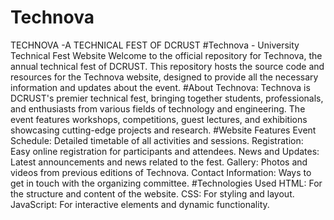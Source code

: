 # Technova
TECHNOVA -A TECHNICAL FEST OF DCRUST 
#Technova - University Technical Fest Website Welcome to the official repository for Technova, the annual technical fest of DCRUST. This repository hosts the source code and resources for the Technova website, designed to provide all the necessary information and updates about the event.
#About Technova: Technova is DCRUST's premier technical fest, bringing together students, professionals, and enthusiasts from various fields of technology and engineering. The event features workshops, competitions, guest lectures, and exhibitions showcasing cutting-edge projects and research. 
#Website Features Event Schedule: Detailed timetable of all activities and sessions. Registration: Easy online registration for participants and attendees. News and Updates: Latest announcements and news related to the fest. Gallery: Photos and videos from previous editions of Technova. Contact Information: Ways to get in touch with the organizing committee. 
#Technologies Used HTML: For the structure and content of the website. CSS: For styling and layout. JavaScript: For interactive elements and dynamic functionality.
